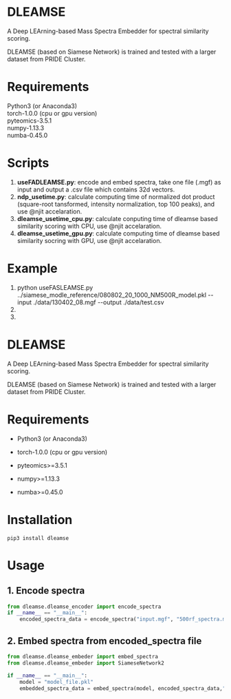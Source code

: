 # DLEAMSE
A Deep LEArning-based Mass Spectra Embedder for spectral similarity scoring. 
  
DLEAMSE (based on Siamese Network) is trained and tested with a larger dataset from PRIDE Cluster. 

# Requirements
Python3 (or Anaconda3)   
torch-1.0.0 (cpu or gpu version)   
pyteomics-3.5.1      
numpy-1.13.3    
numba-0.45.0  

# Scripts
  1. **useFADLEAMSE.py**: encode and embed spectra, take one file (.mgf) as input and output a .csv file which contains 32d vectors.
  2. **ndp_usetime.py**: calculate computing time of normalized dot product (square-root tansformed, intensity normalization, top 100 peaks), and use @njit accelaration.
  3. **dleamse_usetime_cpu.py**: calculate conputing time of dleamse based similarity scoring with CPU, use @njit accelaration.
  4. **dleamse_usetime_gpu.py**: calculate computing time of dleamse based similarity socring with GPU, use @njit accelaration.
  
# Example
 1. python useFASLEAMSE.py ../siamese_modle_reference/080802_20_1000_NM500R_model.pkl --input ./data/130402_08.mgf --output ./data/test.csv
 2. 
 3.

# DLEAMSE

A Deep LEArning-based Mass Spectra Embedder for spectral similarity scoring.

DLEAMSE (based on Siamese Network) is trained and tested with a larger dataset from PRIDE Cluster.

# Requirements

* Python3 (or Anaconda3)

* torch-1.0.0 (cpu or gpu version)

* pyteomics>=3.5.1

* numpy>=1.13.3

* numba>=0.45.0

# Installation

`pip3 install dleamse`

# Usage

## 1. Encode spectra

```python
from dleamse.dleamse_encoder import encode_spectra
if __name__ == "__main__":
	encoded_spectra_data = encode_spectra("input.mgf", "500rf_spectra.mgf", "cmiss_record.txt","./encodes_result.txt")
```

## 2. Embed spectra from encoded_spectra file

```python
from dleamse.dleamse_embeder import embed_spectra
from dleamse.dleamse_embeder import SiameseNetwork2

if __name__ == "__main__":
	model = "model_file.pkl"
	embedded_spectra_data = embed_spectra(model, encoded_spectra_data,"embedded_result.csv", use_gpu=False)
```




